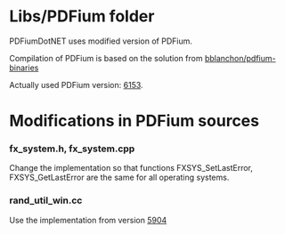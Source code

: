 # Libs/PDFium folder

PDFiumDotNET uses modified version of PDFium.

Compilation of PDFium is based on the solution from [bblanchon/pdfium-binaries](https://github.com/bblanchon)

Actually used PDFium version: [6153](https://pdfium.googlesource.com/pdfium/+/refs/heads/chromium/6153).

# Modifications in PDFium sources

### fx_system.h, fx_system.cpp
Change the implementation so that functions FXSYS_SetLastError, FXSYS_GetLastError are the same for all operating systems.

### rand_util_win.cc
Use the implementation from version [5904](https://pdfium.googlesource.com/pdfium/+/refs/heads/chromium/5904)